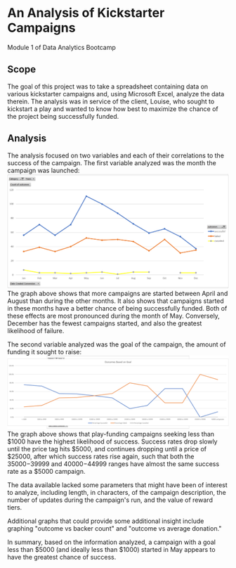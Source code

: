# An Analysis of Kickstarter Campaigns
Module 1 of Data Analytics Bootcamp

## Scope
The goal of this project was to take a spreadsheet containing data on various kickstarter campaigns and, using Microsoft Excel, analyze the data therein. The analysis was in service of the client, Louise, who sought to kickstart a play and wanted to know how best to maximize the chance of the project being successfully funded.

## Analysis
The analysis focused on two variables and each of their correlations to the success of the campaign. The first variable analyzed was the month the campaign was launched: 
![Outcomes by Launch Date](resources/Theater_Outcomes_vs_Launch.png)
The graph above shows that more campaigns are started between April and August than during the other months. It also shows that campaigns started in these months have a better chance of being successfully funded. Both of these effects are most pronounced during the month of May. Conversely, December has the fewest campaigns started, and also the greatest likelihood of failure.

The second variable analyzed was the goal of the campaign, the amount of funding it sought to raise:
![Outcomes by Goals](resources/Outcomes_vs_Goals.png)
The graph above shows that play-funding campaigns seeking less than $1000 have the highest likelihood of success. Success rates drop slowly until the price tag hits $5000, and continues dropping until a price of $25000, after which success rates rise again, such that both the $35000-$39999 and $40000-$44999 ranges have almost the same success rate as a $5000 campaign.

The data available lacked some parameters that might have been of interest to analyze, including length, in characters, of the campaign description, the number of updates during the campaign's run, and the value of reward tiers.

Additional graphs that could provide some additional insight include graphing "outcome vs backer count" and "outcome vs average donation."

In summary, based on the information analyzed, a campaign with a goal less than $5000 (and ideally less than $1000) started in May appears to have the greatest chance of success.
